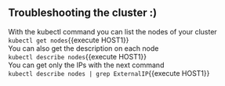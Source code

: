 ## Troubleshooting the cluster :) ##
With the kubectl command you can list the nodes of your cluster  
`kubectl get nodes`{{execute HOST1}}  
You can also get the description on each node  
`kubectl describe nodes`{{execute HOST1}}  
You can get only the IPs with the next command  
`kubectl describe nodes | grep ExternalIP`{{execute HOST1}}  
